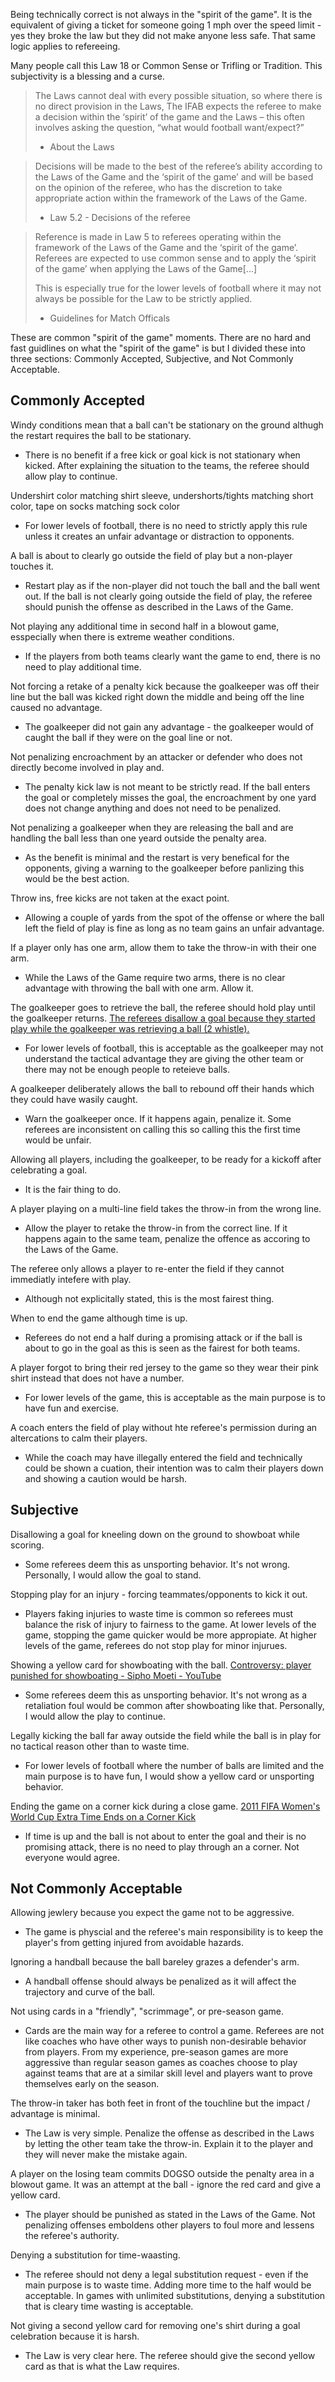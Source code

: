 Being technically correct is not always in the "spirit of the game". It is the equivalent of giving a ticket for someone going 1 mph over the speed limit - yes they broke the law but they did not make anyone less safe. That same logic applies to refereeing. 

Many people call this Law 18 or Common Sense or Trifling or Tradition. This subjectivity is a blessing and a curse. 

> The Laws cannot deal with every possible situation, so where there is no direct provision in the Laws, The IFAB expects the referee to make a decision within the ‘spirit’ of the game and the Laws – this often involves asking the question, “what would football want/expect?”
> 
> - About the Laws

> Decisions will be made to the best of the referee’s ability according to the Laws of the Game and the ‘spirit of the game’ and will be based on the opinion of the referee, who has the discretion to take appropriate action within the framework of the Laws of the Game.
> 
> - Law 5.2 - Decisions of the referee

> Reference is made in Law 5 to referees operating within the framework of the Laws of the Game and the ‘spirit of the game’. Referees are expected to use common sense and to apply the ‘spirit of the game’ when applying the Laws of the Game[...]
> 
> This is especially true for the lower levels of football where it may not always be possible for the Law to be strictly applied.
> 
> - Guidelines for Match Officals

These are common "spirit of the game" moments. There are no hard and fast guidlines on what the "spirit of the game" is but I divided these into three sections: Commonly Accepted, Subjective, and Not Commonly Acceptable.

## Commonly Accepted

Windy conditions mean that a ball can't be stationary on the ground althugh the restart requires the ball to be stationary.

- There is no benefit if a free kick or goal kick is not stationary when kicked. After explaining the situation to the teams, the referee should allow play to continue.

Undershirt color matching shirt sleeve, undershorts/tights matching short color, tape on socks matching sock color

- For lower levels of football, there is no need to strictly apply this rule unless it creates an unfair advantage or distraction to opponents. 

A ball is about to clearly go outside the field of play but a non-player touches it.

- Restart play as if the non-player did not touch the ball and the ball went out. If the ball is not clearly going outside the field of play, the referee should punish the offense as described in the Laws of the Game.

Not playing any additional time in second half in a blowout game, esspecially when there is extreme weather conditions.

- If the players from both teams clearly want the game to end, there is no need to play additional time.

Not forcing a retake of a penalty kick because the goalkeeper was off their line but the ball was kicked right down the middle and being off the line caused no advantage.

- The goalkeeper did not gain any advantage - the goalkeeper would of caught the ball if they were on the goal line or not. 

Not penalizing encroachment by an attacker or defender who does not directly become involved in play and.

- The penalty kick law is not meant to be strictly read. If the ball enters the goal or completely misses the goal, the encroachment by one yard does not change anything and does not need to be penalized.

Not penalizing a goalkeeper when they are releasing the ball and are handling the ball less than one yeard outside the penalty area.

- As the benefit is minimal and the restart is very benefical for the opponents, giving a warning to the goalkeeper before panlizing this would be the best action.

Throw ins, free kicks are not taken at the exact point.

- Allowing a couple of yards from the spot of the offense or where the ball left the field of play is fine as long as no team gains an unfair advantage.

If a player only has one arm, allow them to take the throw-in with their one arm.

- While the Laws of the Game require two arms, there is no clear advantage with throwing the ball with one arm. Allow it.

The goalkeeper goes to retrieve the ball, the referee should hold play until the goalkeeper returns. [The referees disallow a goal because they started play while the goalkeeper was retrieving a ball (2 whistle).](https://youtu.be/dZU1x2Op9pA?t=433)

- For lower levels of football, this is acceptable as the goalkeeper may not understand the tactical advantage they are giving the other team or there may not be enough people to reteieve balls.

A goalkeeper deliberately allows the ball to rebound off their hands which they could have wasily caught.

- Warn the goalkeeper once. If it happens again, penalize it. Some referees are inconsistent on calling this so calling this the first time would be unfair.

Allowing all players, including the goalkeeper, to be ready for a kickoff after celebrating a goal.

- It is the fair thing to do.

A player playing on a multi-line field takes the throw-in from the wrong line.

- Allow the player to retake the throw-in from the correct line. If it happens again to the same team, penalize the offence as accoring to the Laws of the Game.

The referee only allows a player to re-enter the field if they cannot immediatly intefere with play.

- Although not explicitally stated, this is the most fairest thing.

When to end the game although time is up.

- Referees do not end a half during a promising attack or if the ball is about to go in the goal as this is seen as the fairest for both teams.

A player forgot to bring their red jersey to the game so they wear their pink shirt instead that does not have a number.

- For lower levels of the game, this is acceptable as the main purpose is to have fun and exercise.

A coach enters the field of play without hte referee's permission during an altercations to calm their players.

- While the coach may have illegally entered the field and technically could be shown a cuation, their intention was to calm their players down and showing a caution would be harsh.

## Subjective

Disallowing a goal for kneeling down on the ground to showboat while scoring.

- Some referees deem this as unsporting behavior. It's not wrong. Personally, I would allow the goal to stand. 

Stopping play for an injury - forcing teammates/opponents to kick it out.

- Players faking injuries to waste time is common so referees must balance the risk of injury to fairness to the game. At lower levels of the game, stopping the game quicker would be more appropiate. At higher levels of the game, referees do not stop play for minor injurues.

Showing a yellow card for showboating with the ball. [Controversy: player punished for showboating - Sipho Moeti - YouTube](https://www.youtube.com/watch?v=Vd6eLQbu9vM)

- Some referees deem this as unsporting behavior. It's not wrong as a retaliation foul would be common after showboating like that. Personally, I would allow the play to continue.

Legally kicking the ball far away outside the field while the ball is in play for no tactical reason other than to waste time.

- For lower levels of football where the number of balls are limited and the main purpose is to have fun, I would show a yellow card or unsporting behavior. 

Ending the game on a corner kick during a close game. [2011 FIFA Women's World Cup Extra Time Ends on a Corner Kick](https://youtu.be/UAbX7wld9vg?t=8189)

- If time is up and the ball is not about to enter the goal and their is no promising attack, there is no need to play through an a corner. Not everyone would agree.

## Not Commonly Acceptable

Allowing jewlery because you expect the game not to be aggressive.

- The game is physcial and the referee's main responsibility is to keep the player's from getting injured from avoidable hazards. 

Ignoring a handball because the ball bareley grazes a defender's arm.

- A handball offense should always be penalized as it will affect the trajectory and curve of the ball. 

Not using cards in a "friendly", "scrimmage", or pre-season game.

- Cards are the main way for a referee to control a game. Referees are not like coaches who have other ways to punish non-desirable behavior from players. From my experience, pre-season games are more aggressive than regular season games as coaches choose to play against teams that are at a similar skill level and players want to prove themselves early on the season.

The throw-in taker has both feet in front of the touchline but the impact / advantage is minimal.

- The Law is very simple. Penalize the offense as described in the Laws by letting the other team take the throw-in. Explain it to the player and they will never make the mistake again.

A player on the losing team commits DOGSO outside the penalty area in a blowout game. It was an attempt at the ball - ignore the red card and give a yellow card.

- The player should be punished as stated in the Laws of the Game. Not penalizing offenses emboldens other players to foul more and lessens the referee's authority.

Denying a substitution for time-waasting.

- The referee should not deny a legal substitution request - even if the main purpose is to waste time. Adding more time to the half would be acceptable. In games with unlimited substitutions, denying a substitution that is cleary time wasting is acceptable.

Not giving a second yellow card for removing one's shirt during a goal celebration because it is harsh.

- The Law is very clear here. The referee should give the second yellow card as that is what the Law requires. 
